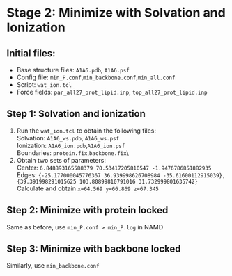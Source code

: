 # Stage 2: Minimize with Solvation and Ionization

## Initial files:
- Base structure files: `A1A6.pdb`, `A1A6.psf`
- Config file: `min_P.conf`,`min_backbone.conf`,`min_all.conf`
- Script: `wat_ion.tcl`
- Force fields: `par_all27_prot_lipid.inp`, `top_all27_prot_lipid.inp`

## Step 1: Solvation and ionization
1. Run the `wat_ion.tcl` to obtain the following files:\
Solvation: `A1A6_ws.pdb`, `A1A6_ws.psf`\
Ionization: `A1A6_ion.pdb`,`A1A6_ion.psf`\
Boundaries: `protein.fix`,`backbone.fix`\
2. Obtain two sets of parameters: \
Center: `6.848893165588379 70.53417205810547 -1.9476786851882935` \
Edges: `{-25.177000045776367 36.939998626708984 -35.61600112915039}, {39.391998291015625 103.80899810791016 31.732999801635742}` \
Calculate and obtain `x=64.569 y=66.869 z=67.345`

## Step 2: Minimize with protein locked
Same as before, use `min_P.conf > min_P.log` in NAMD

## Step 3: Minimize with backbone locked
Similarly, use `min_backbone.conf`